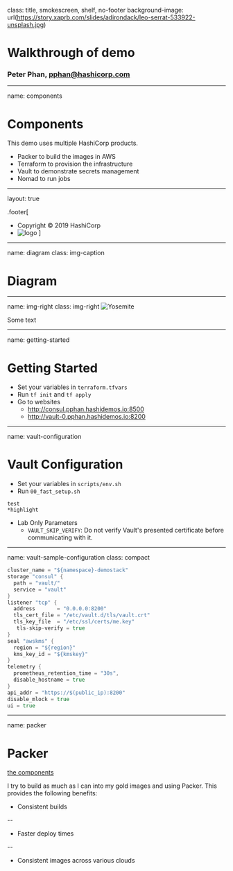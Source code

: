class: title, smokescreen, shelf, no-footer
background-image: url(https://story.xaprb.com/slides/adirondack/leo-serrat-533922-unsplash.jpg)

# Walkthrough of demo
### Peter Phan, pphan@hashicorp.com

---
name: components
# Components

This demo uses multiple HashiCorp products.
- Packer to build the images in AWS
- Terraform to provision the infrastructure
- Vault to demonstrate secrets management
- Nomad to run jobs

---
layout: true

.footer[
- Copyright © 2019 HashiCorp
- ![logo](https://hashicorp.github.io/field-workshops-assets/assets/logos/HashiCorp_Icon_Black.svg)
]

---
name: diagram
class: img-caption
# Diagram

---
name: img-right
class: img-right
![Yosemite](https://story.xaprb.com/slides/adirondack/leo-serrat-533922-unsplash.jpg)

Some text

---
name: getting-started
# Getting Started
- Set your variables in `terraform.tfvars`
- Run `tf init` and `tf apply`
- Go to websites
  - http://consul.pphan.hashidemos.io:8500
  - http://vault-0.pphan.hashidemos.io:8200

---
name: vault-configuration
# Vault Configuration
- Set your variables in `scripts/env.sh`
- Run `00_fast_setup.sh`

``` shell
test
*highlight
```

- Lab Only Parameters
  - `VAULT_SKIP_VERIFY`: Do not verify Vault's presented certificate before communicating with it.

---
name: vault-sample-configuration
class: compact

``` go
cluster_name = "${namespace}-demostack"
storage "consul" {
  path = "vault/"
  service = "vault"
}
listener "tcp" {
  address       = "0.0.0.0:8200"
  tls_cert_file = "/etc/vault.d/tls/vault.crt"
  tls_key_file  = "/etc/ssl/certs/me.key"
   tls-skip-verify = true
}
seal "awskms" {
  region = "${region}"
  kms_key_id = "${kmskey}"
}
telemetry {
  prometheus_retention_time = "30s",
  disable_hostname = true
}
api_addr = "https://$(public_ip):8200"
disable_mlock = true
ui = true
```


---
name: packer
# Packer
[the components](#components)

I try to build as much as I can into my gold images and using Packer. This provides the following benefits:
- Consistent builds

--
- Faster deploy times

--
- Consistent images across various clouds
